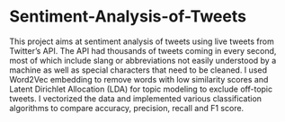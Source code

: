 # Sentiment-Analysis-of-Tweets

This project aims at sentiment analysis of tweets using live tweets from Twitter’s API. The API had thousands of tweets coming in every second, most of which include slang or abbreviations not easily understood by a machine as well as special characters that need to be cleaned. I used Word2Vec embedding to remove words with low similarity scores and Latent Dirichlet Allocation (LDA) for topic modeling to exclude off-topic tweets. I vectorized the data and implemented various classification algorithms to compare accuracy, precision, recall and F1 score.
